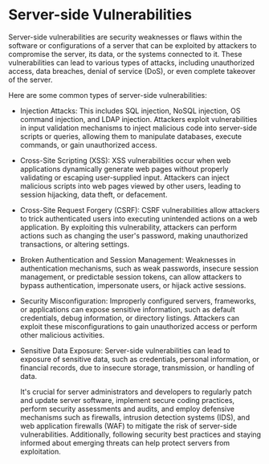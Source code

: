 # Server-side Vulnerabilities

Server-side vulnerabilities are security weaknesses or flaws within the software or configurations of a server that can be exploited by attackers to compromise the server, its data, or the systems connected to it. These vulnerabilities can lead to various types of attacks, including unauthorized access, data breaches, denial of service (DoS), or even complete takeover of the server.

Here are some common types of server-side vulnerabilities:
- Injection Attacks: This includes SQL injection, NoSQL injection, OS command injection, and LDAP injection. Attackers exploit vulnerabilities in input validation mechanisms to inject malicious code into server-side scripts or queries, allowing them to manipulate databases, execute commands, or gain unauthorized access.




- Cross-Site Scripting (XSS): XSS vulnerabilities occur when web applications dynamically generate web pages without properly validating or escaping user-supplied input. Attackers can inject malicious scripts into web pages viewed by other users, leading to session hijacking, data theft, or defacement.




- Cross-Site Request Forgery (CSRF): CSRF vulnerabilities allow attackers to trick authenticated users into executing unintended actions on a web application. By exploiting this vulnerability, attackers can perform actions such as changing the user's password, making unauthorized transactions, or altering settings.





- Broken Authentication and Session Management: Weaknesses in authentication mechanisms, such as weak passwords, insecure session management, or predictable session tokens, can allow attackers to bypass authentication, impersonate users, or hijack active sessions.





- Security Misconfiguration: Improperly configured servers, frameworks, or applications can expose sensitive information, such as default credentials, debug information, or directory listings. Attackers can exploit these misconfigurations to gain unauthorized access or perform other malicious activities.




- Sensitive Data Exposure: Server-side vulnerabilities can lead to exposure of sensitive data, such as credentials, personal information, or financial records, due to insecure storage, transmission, or handling of data.




  It's crucial for server administrators and developers to regularly patch and update server software, implement secure coding practices, perform security assessments and audits, and employ defensive mechanisms such as firewalls, intrusion detection systems (IDS), and web application firewalls (WAF) to mitigate the risk of server-side vulnerabilities. Additionally, following security best practices and staying informed about emerging threats can help protect servers from exploitation.
